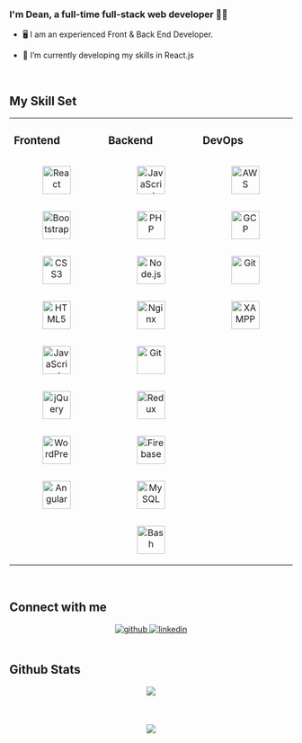 <div align="center"></div>  
  

### <div align="left">I'm Dean, a full-time full-stack web developer 👨‍💻 </div>  
  

- 🖥️ I am an experienced Front & Back End Developer.  
  

- 🌱 I’m currently developing my skills in  React.js    
  

<br/>  


## My Skill Set  
<table><tr><td valign="top" width="33%">



### Frontend  
<div align="center">  
<img style="margin: 15px" src="https://profilinator.rishav.dev/skills-assets/react-original-wordmark.svg" alt="React" height="50" />  
<img style="margin: 15px" src="https://profilinator.rishav.dev/skills-assets/bootstrap-plain.svg" alt="Bootstrap" height="50" />  
<img style="margin: 15px" src="https://profilinator.rishav.dev/skills-assets/css3-original-wordmark.svg" alt="CSS3" height="50" />  
<img style="margin: 15px" src="https://profilinator.rishav.dev/skills-assets/html5-original-wordmark.svg" alt="HTML5" height="50" />  
<img style="margin: 15px" src="https://profilinator.rishav.dev/skills-assets/javascript-original.svg" alt="JavaScript" height="50" />  
<img style="margin: 15px" src="https://profilinator.rishav.dev/skills-assets/jquery.png" alt="jQuery" height="50" />  
<img style="margin: 15px" src="https://profilinator.rishav.dev/skills-assets/wordpress.png" alt="WordPress" height="50" />  
<img style="margin: 15px" src="https://profilinator.rishav.dev/skills-assets/angularjs-original.svg" alt="Angular" height="50" />  
</div>

</td><td valign="top" width="33%" style="border:none;">



### Backend  
<div align="center">  
<img style="margin: 15px" src="https://profilinator.rishav.dev/skills-assets/javascript-original.svg" alt="JavaScript" height="50" />  
<img style="margin: 15px" src="https://profilinator.rishav.dev/skills-assets/php-original.svg" alt="PHP" height="50" />  
<img style="margin: 15px" src="https://profilinator.rishav.dev/skills-assets/nodejs-original-wordmark.svg" alt="Node.js" height="50" />  
<img style="margin: 15px" src="https://profilinator.rishav.dev/skills-assets/nginx-original.svg" alt="Nginx" height="50" />  
<img style="margin: 15px" src="https://profilinator.rishav.dev/skills-assets/git-scm-icon.svg" alt="Git" height="50" />  
<img style="margin: 15px" src="https://profilinator.rishav.dev/skills-assets/redux-original.svg" alt="Redux" height="50" />  
<img style="margin: 15px" src="https://profilinator.rishav.dev/skills-assets/firebase.png" alt="Firebase" height="50" />  
<img style="margin: 15px" src="https://profilinator.rishav.dev/skills-assets/mysql-original-wordmark.svg" alt="MySQL" height="50" />  
<img style="margin: 15px" src="https://profilinator.rishav.dev/skills-assets/gnu_bash-icon.svg" alt="Bash" height="50" />  
</div>

</td><td valign="top" width="33%" style="border:none;">



### DevOps  
<div align="center">  
<img style="margin: 15px" src="https://profilinator.rishav.dev/skills-assets/amazonwebservices-original-wordmark.svg" alt="AWS" height="50" />  
<img style="margin: 15px" src="https://profilinator.rishav.dev/skills-assets/google_cloud-icon.svg" alt="GCP" height="50" />  
<img style="margin: 15px" src="https://profilinator.rishav.dev/skills-assets/git-scm-icon.svg" alt="Git" height="50" />  
<img style="margin: 15px" src="https://profilinator.rishav.dev/skills-assets/xampp.png" alt="XAMPP" height="50" />  
</div>

</td></tr></table>  

<br/>  


## Connect with me  
<div align="center">
<a href="https://github.com/deanweaver89" target="_blank">
<img src=https://img.shields.io/badge/github-%2324292e.svg?&style=for-the-badge&logo=github&logoColor=white alt=github style="margin-bottom: 5px;" />
</a>
<a href="https://linkedin.com/in/deanweaver89" target="_blank">
<img src=https://img.shields.io/badge/linkedin-%231E77B5.svg?&style=for-the-badge&logo=linkedin&logoColor=white alt=linkedin style="margin-bottom: 5px;" />
</a>  
</div>  
  

<br/>  


## Github Stats  
<div align="center"><img src="https://github-readme-stats.vercel.app/api?username=deanweaver89&show_icons=true&count_private=true&hide_border=true" align="center" /></div>  

<br/>  

  

<br/>  

  

<br/>  

<div align="center">
<img src="https://komarev.com/ghpvc/?username=deanweaver89&&style=flat-square" align="center" />
</div>  
  

<br/>  


<br />
